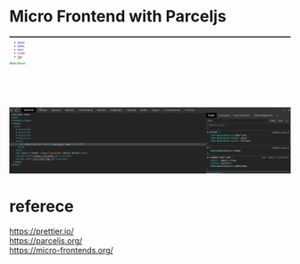 # Micro Frontend with Parceljs

![](effect.gif)

# referece

https://prettier.io/  
https://parceljs.org/  
https://micro-frontends.org/
